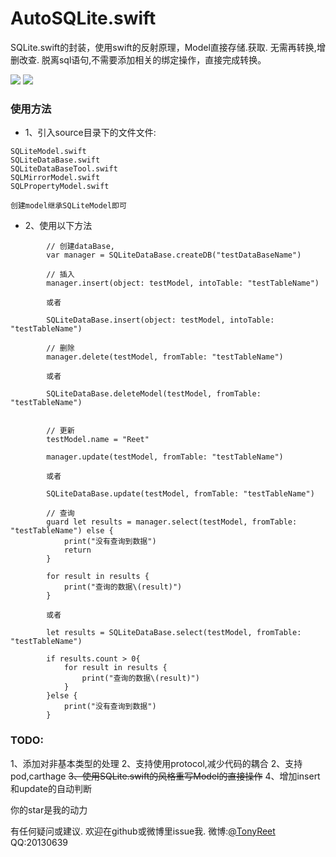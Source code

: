 # AutoSQLite.swift
SQLite.swift的封装，使用swift的反射原理，Model直接存储.获取. 无需再转换,增删改查. 脱离sql语句,不需要添加相关的绑定操作，直接完成转换。

[![](https://img.shields.io/badge/Supported-iOS8-4BC51D.svg?style=flat-square)](https://github.com/TonyReet/TYSnapshotScroll)
[![](https://img.shields.io/badge/Swift-compatible-4BC51D.svg?style=flat-square)](https://github.com/TonyReet/TYSnapshotScroll)


### 使用方法
- 1、引入source目录下的文件文件:

```
SQLiteModel.swift
SQLiteDataBase.swift
SQLiteDataBaseTool.swift
SQLMirrorModel.swift
SQLPropertyModel.swift

创建model继承SQLiteModel即可
```
- 2、使用以下方法

```
        // 创建dataBase,
        var manager = SQLiteDataBase.createDB("testDataBaseName")
```

```
        // 插入
        manager.insert(object: testModel, intoTable: "testTableName")
        
        或者
        
        SQLiteDataBase.insert(object: testModel, intoTable: "testTableName")
```

```     
        // 删除
        manager.delete(testModel, fromTable: "testTableName")
        
        或者
        
        SQLiteDataBase.deleteModel(testModel, fromTable: "testTableName")
        
```

```
        // 更新
        testModel.name = "Reet"

        manager.update(testModel, fromTable: "testTableName")
        
        或者
        
        SQLiteDataBase.update(testModel, fromTable: "testTableName")
```

```
        // 查询
        guard let results = manager.select(testModel, fromTable: "testTableName") else {
            print("没有查询到数据")
            return
        }

        for result in results {
            print("查询的数据\(result)")
        }
        
        或者
        
        let results = SQLiteDataBase.select(testModel, fromTable: "testTableName")

        if results.count > 0{
            for result in results {
                print("查询的数据\(result)")
            }
        }else {
            print("没有查询到数据")
        }

```

### TODO:

1、添加对非基本类型的处理
2、支持使用protocol,减少代码的耦合
2、支持pod,carthage
~~3、使用SQLite.swift的风格重写Model的直接操作~~
4、增加insert和update的自动判断

你的star是我的动力

有任何疑问或建议. 欢迎在github或微博里issue我. 
微博:[@TonyReet](http://weibo.com/u/3648931023)
QQ:20130639  

